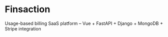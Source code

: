 # Finsaction
Usage-based billing SaaS platform – Vue + FastAPI + Django + MongoDB + Stripe integration
